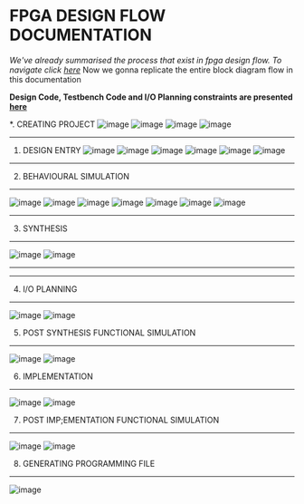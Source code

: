# FPGA DESIGN FLOW DOCUMENTATION

*We've already summarised the process that exist in fpga design flow. To navigate click [here](fpga_design_flow_chart.md)*
Now we gonna replicate the entire block diagram flow in this documentation

**Design Code, Testbench Code and I/O Planning constraints are presented [here](source_codes.md)**

*. CREATING PROJECT
![image](https://user-images.githubusercontent.com/115934581/219873306-1e6c9431-2853-41e9-977a-2bb6e3c5abf7.png)
![image](https://user-images.githubusercontent.com/115934581/219873375-33f748f5-8a1f-406d-b624-de164bd65ece.png)
![image](https://user-images.githubusercontent.com/115934581/219873786-1109afe9-9381-4ae3-a1d7-ffcfeca3cba8.png)
![image](https://user-images.githubusercontent.com/115934581/219873987-82405059-c5e8-46be-9c04-ebb6ab495dbf.png)

---
1. DESIGN ENTRY
![image](https://user-images.githubusercontent.com/115934581/219874478-5cc1b4e0-5f06-4d34-a45b-76520b9dcc48.png)
![image](https://user-images.githubusercontent.com/115934581/219874754-4ebf44ce-443e-4d9a-a84b-7b13be4c3b00.png)
![image](https://user-images.githubusercontent.com/115934581/219874830-21adaaca-741a-4327-a177-65b574b6c638.png)
![image](https://user-images.githubusercontent.com/115934581/219874987-5e33a938-e70f-479f-9965-d748f0c4a974.png)
![image](https://user-images.githubusercontent.com/115934581/219875174-ec0e2813-00a0-42e8-8d5b-aed57c9ebae3.png)
![image](https://user-images.githubusercontent.com/115934581/219875396-c8792fa0-e9e5-4064-b7f8-47a1bd03fd0d.png)

---
2. BEHAVIOURAL SIMULATION
---
![image](https://user-images.githubusercontent.com/115934581/219876629-86bcd4e3-1827-44aa-8b4b-419cfe97bb18.png)
![image](https://user-images.githubusercontent.com/115934581/219876660-34b2515e-561d-4b39-9ae0-4415908bc26a.png)
![image](https://user-images.githubusercontent.com/115934581/219876736-dd12f760-ac4d-4736-beb7-db3022c0e98e.png)
![image](https://user-images.githubusercontent.com/115934581/219876823-7cd15d45-1b66-4df0-a3f1-c041691931bb.png)
![image](https://user-images.githubusercontent.com/115934581/219876906-feeee01a-8805-42fe-80e4-67d8f281ec5d.png)
![image](https://user-images.githubusercontent.com/115934581/219877017-5806853a-fdf7-45b8-829f-bda39c456f41.png)
![image](https://user-images.githubusercontent.com/115934581/219877132-f392bd4d-b5c3-4b52-92df-0013e4dd5ebc.png)

---
3. SYNTHESIS
---
![image](https://user-images.githubusercontent.com/115934581/219877271-2f5689b2-4ef6-4817-a8c2-6017fd341069.png)
![image](https://user-images.githubusercontent.com/115934581/219878023-0725b032-ba07-4150-91f4-54142f5de1f0.png)

---
<!-- 4. POST SYNTHESIS FUNCTIONAL SIMULATION -->
<!-- ![image](https://user-images.githubusercontent.com/115934581/219878658-f55d8a2b-6a8e-4901-a6b2-63ed79c4a926.png) -->
<!-- ![image](https://user-images.githubusercontent.com/115934581/219879365-45e73d35-47f4-4584-aebf-1545b5a9c732.png) -->

---
4. I/O PLANNING
---
![image](https://user-images.githubusercontent.com/115934581/219879928-a4f0f359-2ff7-4f8a-924f-f2c3cb10bf51.png)
![image](https://user-images.githubusercontent.com/115934581/219880032-bf6e8fde-e1e4-4872-b93b-7ef83810a57e.png)

5. POST SYNTHESIS FUNCTIONAL SIMULATION
---
![image](https://user-images.githubusercontent.com/115934581/219880817-ce13839d-17fb-45c1-b7b1-684a0ce8f3a0.png)
![image](https://user-images.githubusercontent.com/115934581/219881074-87912fe3-3307-4f9b-ac23-d22282d53b75.png)

6. IMPLEMENTATION
---
![image](https://user-images.githubusercontent.com/115934581/219885061-c2687379-3c1e-4730-bea1-37de3f1b2f1f.png)
![image](https://user-images.githubusercontent.com/115934581/219886299-a8c8c7aa-31f6-43b5-9a3b-3f0d8475e0cd.png)

7. POST IMP;EMENTATION FUNCTIONAL SIMULATION
---
![image](https://user-images.githubusercontent.com/115934581/219887126-c9d88832-b1d0-4f03-9c9d-3fa1bbce4645.png)
![image](https://user-images.githubusercontent.com/115934581/219889428-e4a228dc-f262-48c6-a2ef-fbaf48d95324.png)

8. GENERATING PROGRAMMING FILE
---
![image](https://user-images.githubusercontent.com/115934581/219890178-23b42a68-3f93-4598-9abb-5ec0bdb17ced.png)
 

